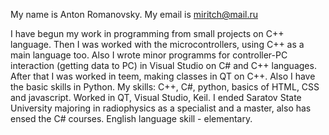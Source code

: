 My name is Anton Romanovsky.
My email is miritch@mail.ru

I have begun my work in programming from small projects on C++ language. Then I was worked with the microcontrollers, using C++ as a main language too. Also I wrote minor programms for controller-PC interaction (getting data to PC) in Visual Studio on C# and C++ languages. After that I was worked in teem, making classes in QT on C++. Also I have the basic skills in Python.
My skills: C++, C#, python, basics of HTML, CSS and javascript. Worked in QT, Visual Studio, Keil.
I ended Saratov State University majoring in radiophysics as a specialist and a master, also has ensed the C# courses. English language skill - elementary.
